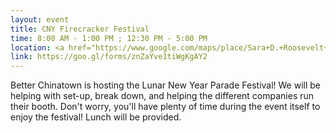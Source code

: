 ```yaml
---
layout: event
title: CNY Firecracker Festival
time: 8:00 AM - 1:00 PM ; 12:30 PM - 5:00 PM
location: <a href="https://www.google.com/maps/place/Sara+D.+Roosevelt+Park/@40.7172308,-73.9958577,17z/data=!4m5!3m4!1s0x89c259864d8c4f5f:0x5f3f7c2ae67cbed0!8m2!3d40.7219959!4d-73.991652">Sarah D. Roosevelt Park</a>, Manhattan
link: https://goo.gl/forms/znZaYve1tiWgKgAY2
---
```

Better Chinatown is hosting the Lunar New Year Parade Festival! We will be helping with set-up, break down, and helping the different companies run their booth. Don't worry, you'll have plenty of time during the event itself to enjoy the festival! Lunch will be provided. 
